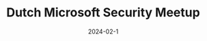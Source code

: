 ---
title: "Dutch Microsoft Security Meetup"
date: 2024-02-1
externalUrl: "https://www.meetup.com/microsoft-security-nl/"
---